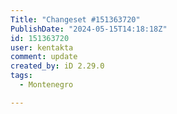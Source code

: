 ```yaml
---
Title: "Changeset #151363720"
PublishDate: "2024-05-15T14:18:18Z"
id: 151363720
user: kentakta
comment: update
created_by: iD 2.29.0
tags:
  - Montenegro

---
```

